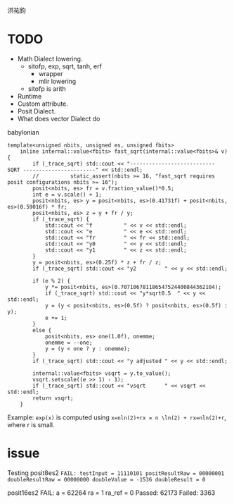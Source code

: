 洪祐鈞

# TODO

- Math Dialect lowering.
	- sitofp, exp, sqrt, tanh, erf
		- wrapper
		- mlir lowering
	- sitofp is arith
- Runtime
- Custom attribute.
- Posit Dialect.
- What does vector Dialect do

babylonian
```
template<unsigned nbits, unsigned es, unsigned fbits>
	inline internal::value<fbits> fast_sqrt(internal::value<fbits>& v) {
		if (_trace_sqrt) std::cout << "---------------------------  SQRT -----------------------" << std::endl;
		//			static_assert(nbits >= 16, "fast_sqrt requires posit configurations nbits >= 16");
		posit<nbits, es> fr = v.fraction_value()*0.5;
		int e = v.scale() + 1;
		posit<nbits, es> y = posit<nbits, es>(0.41731f) + posit<nbits, es>(0.59016f) * fr;
		posit<nbits, es> z = y + fr / y;
		if (_trace_sqrt) {
			std::cout << "f          " << v << std::endl;
			std::cout << "e          " << e << std::endl;
			std::cout << "fr         " << fr << std::endl;
			std::cout << "y0         " << y << std::endl;
			std::cout << "y1         " << z << std::endl;
		}
		y = posit<nbits, es>(0.25f) * z + fr / z;
		if (_trace_sqrt) std::cout << "y2         " << y << std::endl;

		if (e % 2) {
			y *= posit<nbits, es>(0.707106781186547524400844362104);
			if (_trace_sqrt) std::cout << "y*sqrt0.5  " << y << std::endl;
			y = (y < posit<nbits, es>(0.5f) ? posit<nbits, es>(0.5f) : y);
			e += 1;
		}
		else {
			posit<nbits, es> one(1.0f), onemme;
			onemme = --one;
			y = (y < one ? y : onemme);
		}
		if (_trace_sqrt) std::cout << "y adjusted " << y << std::endl;

		internal::value<fbits> vsqrt = y.to_value();
		vsqrt.setscale((e >> 1) - 1);
		if (_trace_sqrt) std::cout << "vsqrt      " << vsqrt << std::endl;
		return vsqrt;
	}
```

Example: `exp(x)` is computed using `x=nln⁡(2)+rx = n \ln(2) + rx=nln(2)+r`, where r is small.

# issue

Testing posit8es2
`FAIL: testInput = 11110101 positResultRaw = 00000001 doubleResultRaw = 00000000 doubleValue = -1536 doubleResult = 0`

posit16es2 
FAIL: a = 62264 ra = 1 ra_ref = 0
Passed: 62173 Failed: 3363